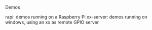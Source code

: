 Demos

rapi: demos running on a Raspberry Pi
xx-server: demos running on windows, using an xx as remote GPIO server